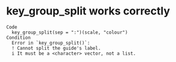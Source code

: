 # key_group_split works correctly

    Code
      key_group_split(sep = ":")(scale, "colour")
    Condition
      Error in `key_group_split()`:
      ! Cannot split the guide's label.
      i It must be a <character> vector, not a list.


